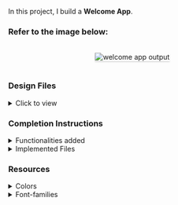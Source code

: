 In this project, I build a **Welcome App**.

### Refer to the image below:

<br/>
<div style="text-align: center;">
<img src="https://assets.ccbp.in/frontend/content/react-js/welcome-app-output-v2.gif" alt="welcome app output" style="max-width:70%;box-shadow:0 2.8px 2.2px rgba(0, 0, 0, 0.12)">
</div>
<br/>

### Design Files

<details>
<summary>Click to view</summary>

- [Extra Small (Size < 576px), Small (Size >= 576px)](https://assets.ccbp.in/frontend/content/react-js/welcome-sm-output.png)
- [Medium (Size >= 768px), Large (Size >= 992px) and Extra Large (Size >= 1200px)](https://assets.ccbp.in/frontend/content/react-js/welcome-lg-output.png)

</details>

### Completion Instructions

<details>
<summary>Functionalities added</summary>
<br/>

The app must have the following functionalities

- When the page is opened, a button is displayed with text content as **Subscribe**
- When the **Subscribe** button is clicked
  - The text content in the **Subscribe** button is changed to **Subscribed**
- When the **Subscribed** button is clicked
  - The text content in the **Subscribed** button is changed to **Subscribe**

</details>

<details>
<summary>Implemented Files</summary>
<br/>

Used these files to complete the implementation:

- `src/components/Welcome/index.js`
- `src/components/Welcome/index.css`
</details>

### Resources

<details>
<summary>Colors</summary>

<br/>

<div style="background-color: #1e293b ; width: 150px; padding: 10px; color: white">Hex: #1e293b</div>
<div style="background-color: #f0bb03 ; width: 150px; padding: 10px; color: white">Hex: #f0bb03</div>
<div style="background-color: #ffffff ; width: 150px; padding: 10px; color: black">Hex: #ffffff</div>

</details>

<details>
<summary>Font-families</summary>

- Bree Serif

</details>
